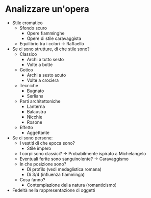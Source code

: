 # Analizzare un'opera
- Stile cromatico
	- Sfondo scuro
		- Opere fiamminghe
		- Opere di stile caravaggista
	- Equilibrio tra i colori -> Raffaello
- Se ci sono strutture, di che stile sono?
	- Classico
		- Archi a tutto sesto
		- Volte a botte
	- Gotico
		- Archi a sesto acuto
		- Volte a crociera
	- Tecniche
		- Bugnato
		- Serliana
	- Parti architettoniche
		- Lanterna
		- Balaustra
		- Nicchie
		- Rosone
	- Effetto
		- Aggettante
- Se ci sono persone:
	- I vestiti di che epoca sono?
		- Stile impero
	- I corpi sono classici? -> Probabilmente ispirato a Michelangelo
	- Eventuali ferite sono sanguinolente? -> Caravaggismo
	- In che posizione sono?
		- Di profilo (vedi medaglistica romana)
		- Di 3/4 (influenza fiamminga)
	- Cosa fanno?
		- Contemplazione della natura (romanticismo)
- Fedeltà nella rappresentazione di oggetti